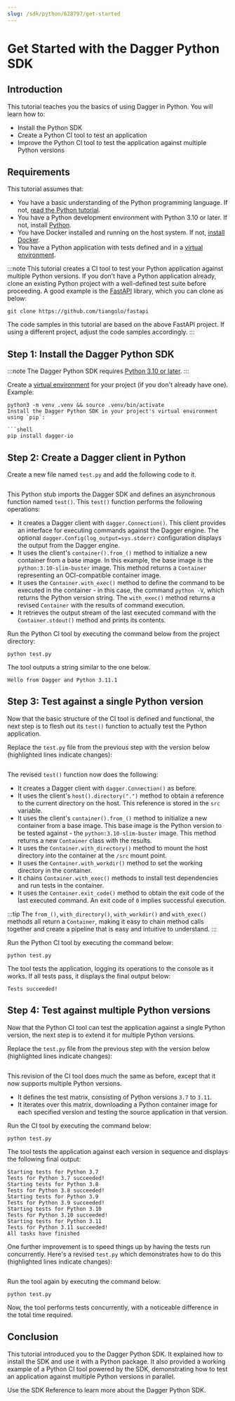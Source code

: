 ```yaml
---
slug: /sdk/python/628797/get-started
---
```


# Get Started with the Dagger Python SDK

## Introduction

This tutorial teaches you the basics of using Dagger in Python. You will learn how to:

- Install the Python SDK
- Create a Python CI tool to test an application
- Improve the Python CI tool to test the application against multiple Python versions

## Requirements

This tutorial assumes that:

- You have a basic understanding of the Python programming language. If not, [read the Python tutorial](https://www.python.org/about/gettingstarted/).
- You have a Python development environment with Python 3.10 or later. If not, install [Python](https://www.python.org/downloads/).
- You have Docker installed and running on the host system. If not, [install Docker](https://docs.docker.com/engine/install/).
- You have a Python application with tests defined and in a [virtual environment](https://packaging.python.org/en/latest/tutorials/installing-packages/#creating-virtual-environments).

:::note
This tutorial creates a CI tool to test your Python application against multiple Python versions. If you don't have a Python application already, clone an existing Python project with a well-defined test suite before proceeding. A good example is the [FastAPI](https://github.com/tiangolo/fastapi) library, which you can clone as below:

```shell
git clone https://github.com/tiangolo/fastapi
```

The code samples in this tutorial are based on the above FastAPI project. If using a different project, adjust the code samples accordingly.
:::

## Step 1: Install the Dagger Python SDK

:::note
The Dagger Python SDK requires [Python 3.10 or later](https://docs.python.org/3/using/index.html). 
:::

Create a [virtual environment](https://packaging.python.org/en/latest/tutorials/installing-packages/#creating-virtual-environments) for your project (if you don't already have one). Example:

```shell
python3 -m venv .venv && source .venv/bin/activate
Install the Dagger Python SDK in your project's virtual environment using `pip`:

```shell
pip install dagger-io
```

## Step 2: Create a Dagger client in Python

Create a new file named `test.py` and add the following code to it.

```python file=snippets/get-started/step1/test.py
```

This Python stub imports the Dagger SDK and defines an asynchronous function named `test()`. This `test()` function performs the following operations:

- It creates a Dagger client with `dagger.Connection()`. This client provides an interface for executing commands against the Dagger engine. The optional `dagger.Config(log_output=sys.stderr)` configuration displays the output from the Dagger engine.
- It uses the client's `container().from_()` method to initialize a new container from a base image. In this example, the base image is the `python:3.10-slim-buster` image. This method returns a `Container` representing an OCI-compatible container image.
- It uses the `Container.with_exec()` method to define the command to be executed in the container - in this case, the command `python -V`, which returns the Python version string. The `with_exec()` method returns a revised `Container` with the results of command execution.
- It retrieves the output stream of the last executed command with the `Container.stdout()` method and prints its contents.

Run the Python CI tool by executing the command below from the project directory:

```shell
python test.py
```

The tool outputs a string similar to the one below.

```shell
Hello from Dagger and Python 3.11.1
```

## Step 3: Test against a single Python version

Now that the basic structure of the CI tool is defined and functional, the next step is to flesh out its `test()` function to actually test the Python application.

Replace the `test.py` file from the previous step with the version below (highlighted lines indicate changes):

```python file=snippets/get-started/step3/test.py
```

The revised `test()` function now does the following:

- It creates a Dagger client with `dagger.Connection()` as before.
- It uses the client's `host().directory(".")` method to obtain a reference to the current directory on the host. This reference is stored in the `src` variable.
- It uses the client's `container().from_()` method to initialize a new container from a base image. This base image is the Python version to be tested against - the `python:3.10-slim-buster` image. This method returns a new `Container` class with the results.
- It uses the `Container.with_directory()` method to mount the host directory into the container at the `/src` mount point.
- It uses the `Container.with_workdir()` method to set the working directory in the container.
- It chains `Container.with_exec()` methods to install test dependencies and run tests in the container.
- It uses the `Container.exit_code()` method to obtain the exit code of the last executed command. An exit code of `0` implies successful execution.

:::tip
The `from_()`, `with_directory()`, `with_workdir()` and `with_exec()` methods all return a `Container`, making it easy to chain method calls together and create a pipeline that is easy and intuitive to understand.
:::

Run the Python CI tool by executing the command below:

```shell
python test.py
```

The tool tests the application, logging its operations to the console as it works. If all tests pass, it displays the final output below:

```shell
Tests succeeded!
```

## Step 4: Test against multiple Python versions

Now that the Python CI tool can test the application against a single Python version, the next step is to extend it for multiple Python versions.

Replace the `test.py` file from the previous step with the version below (highlighted lines indicate changes):

```python file=snippets/get-started/step4a/test.py
```

This revision of the CI tool does much the same as before, except that it now supports multiple Python versions.

- It defines the test matrix, consisting of Python versions `3.7` to `3.11`.
- It iterates over this matrix, downloading a Python container image for each specified version and testing the source application in that version.

Run the CI tool by executing the command below:

```shell
python test.py
```

The tool tests the application against each version in sequence and displays the following final output:

```shell
Starting tests for Python 3.7
Tests for Python 3.7 succeeded!
Starting tests for Python 3.8
Tests for Python 3.8 succeeded!
Starting tests for Python 3.9
Tests for Python 3.9 succeeded!
Starting tests for Python 3.10
Tests for Python 3.10 succeeded!
Starting tests for Python 3.11
Tests for Python 3.11 succeeded!
All tasks have finished
```

One further improvement is to speed things up by having the tests run concurrently. Here's a revised `test.py` which demonstrates how to do this (highlighted lines indicate changes):

```python file=snippets/get-started/step4b/test.py
```

Run the tool again by executing the command below:

```shell
python test.py
```

Now, the tool performs tests concurrently, with a noticeable difference in the total time required.

## Conclusion

This tutorial introduced you to the Dagger Python SDK. It explained how to install the SDK and use it with a Python package. It also provided a working example of a Python CI tool powered by the SDK, demonstrating how to test an application against multiple Python versions in parallel.

Use the SDK Reference to learn more about the Dagger Python SDK.
